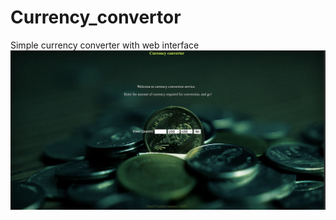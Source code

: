 # Currency_convertor
 Simple currency converter with web interface
![Screenshot](https://github.com/DmitryZZZZZZ/Currency_convertor/blob/master/static/exchange/currency2.jpg)

